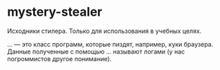# mystery-stealer

Исходники стилера. Только для использования в учебных целях.

... — это класс программ, которые пиздят, например, куки браузера. Данные полученные с помощью ... называют логами (у нас погроммистов другое понимание).
